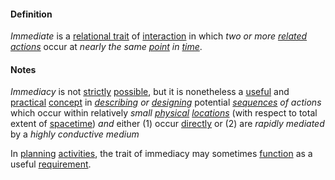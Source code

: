 #### Definition

*Immediate* is a [relational trait](https://github.com/gcassel/Modular-Organization-Terminology/blob/master/compound-terms/relational-trait.md) of [interaction](https://github.com/gcassel/Modular-Organization-Terminology/blob/master/terms/interaction.md) in which *two or more [related](https://github.com/gcassel/Modular-Organization-Terminology/blob/master/terms/relate.md) [actions](https://github.com/gcassel/Modular-Organization-Terminology/blob/master/terms/action.md)* occur at *nearly the same [point](https://github.com/gcassel/Modular-Organization-Terminology/blob/master/terms/position.md) in [time](https://github.com/gcassel/Modular-Organization-Terminology/blob/master/terms/time.md)*.

#### Notes
		
*Immediacy* is not [strictly](https://github.com/gcassel/Modular-Organization-Terminology/blob/master/terms/strict.md) [possible](https://github.com/gcassel/Modular-Organization-Terminology/blob/master/terms/potential.md), but it is nonetheless a [useful](https://github.com/gcassel/Modular-Organization-Terminology/blob/master/terms/use.md) and [practical](https://github.com/gcassel/Modular-Organization-Terminology/blob/master/terms/practice.md) [concept](https://github.com/gcassel/Modular-Organization-Terminology/blob/master/terms/concept.md) in *[describing](https://github.com/gcassel/Modular-Organization-Terminology/blob/master/terms/description.md) or [designing](https://github.com/gcassel/Modular-Organization-Terminology/blob/master/terms/design.md)* potential *[sequences](https://github.com/gcassel/Modular-Organization-Terminology/blob/master/terms/sequence.md) of actions* which occur within relatively *small [physical](https://github.com/gcassel/Modular-Organization-Terminology/blob/master/terms/physical.md) [locations](https://github.com/gcassel/Modular-Organization-Terminology/blob/master/terms/location.md)* (with respect to total extent of [spacetime](https://github.com/gcassel/Modular-Organization-Terminology/blob/master/terms/spacetime.md)) *and* either (1) occur [directly](https://github.com/gcassel/Modular-Organization-Terminology/blob/master/terms/direct.md) or (2) are *rapidly mediated* by a *highly conductive medium*
		
In [planning](https://github.com/gcassel/Modular-Organization-Terminology/blob/master/terms/plan.md) [activities](https://github.com/gcassel/Modular-Organization-Terminology/blob/master/terms/activity.md), the trait of immediacy may sometimes [function](https://github.com/gcassel/Modular-Organization-Terminology/blob/master/terms/function.md) as a useful [requirement](https://github.com/gcassel/Modular-Organization-Terminology/blob/master/terms/requirement.md).
